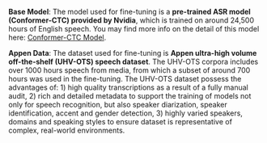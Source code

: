 **Base Model**: The model used for fine-tuning is a **pre-trained ASR model (Conformer-CTC) provided by Nvidia**, which is  trained on around 24,500 hours of English speech. You may find more info on the detail of this model here: [Conformer-CTC Model](https://catalog.ngc.nvidia.com/orgs/nvidia/teams/nemo/models/stt_en_conformer_ctc_large).




**Appen Data**: The dataset used for fine-tuning is **Appen ultra-high volume off-the-shelf (UHV-OTS) speech dataset**. The UHV-OTS corpora includes over 1000 hours speech from media, from which a subset of around 700 hours was used in the fine-tuning. The UHV-OTS dataset possess the advantages of: 1) high quality transcriptions as a result of a fully manual audit, 2) rich and detailed metadata to support the training of models not only for speech recognition, but also speaker diarization, speaker identification, accent and gender detection, 3) highly varied speakers, domains and speaking styles to ensure dataset is representative of complex, real-world environments. 
